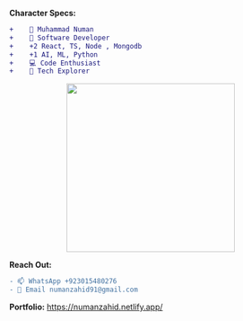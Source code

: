 
<!---
muhammadnuman1305/muhammadnuman1305 is a ✨ special ✨ repository because its `README.md` (this file) appears on your GitHub profile.
You can click the Preview link to take a look at your changes.
--->
**Character Specs:**
```diff
+    👋 Muhammad Numan 
+    👀 Software Developer 
+    +2 React, TS, Node , Mongodb 
+    +1 AI, ML, Python
+    💻 Code Enthusiast 
+    🚀 Tech Explorer 
```
<p align='center'>
<img src="https://media.giphy.com/media/WUlplcMpOCEmTGBtBW/giphy.gif" width="300">
</p>

**Reach Out:**
```diff
- 📫 WhatsApp +923015480276 
- 📧 Email numanzahid91@gmail.com 
```
**Portfolio:** https://numanzahid.netlify.app/
